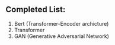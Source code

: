 ## Completed List:
1. Bert (Transformer-Encoder archicture)
2. Transformer
3. GAN (Generative Adversarial Network)